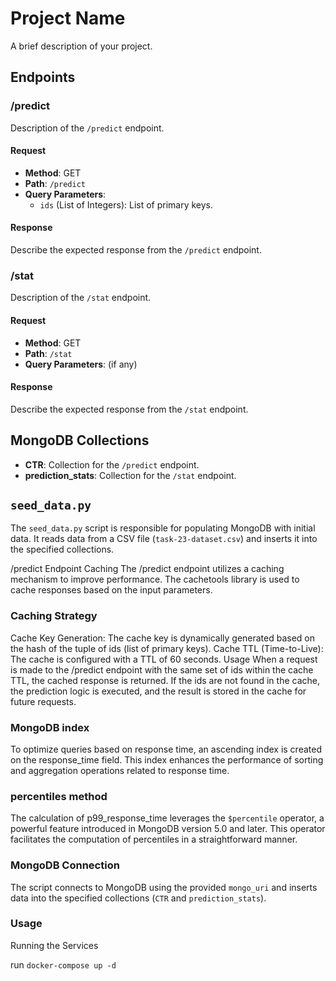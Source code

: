 # Project Name

A brief description of your project.

## Endpoints

### /predict

Description of the `/predict` endpoint.

#### Request

- **Method**: GET
- **Path**: `/predict`
- **Query Parameters**:
  - `ids` (List of Integers): List of primary keys.

#### Response

Describe the expected response from the `/predict` endpoint.

### /stat

Description of the `/stat` endpoint.

#### Request

- **Method**: GET
- **Path**: `/stat`
- **Query Parameters**: (if any)

#### Response

Describe the expected response from the `/stat` endpoint.

## MongoDB Collections

- **CTR**: Collection for the `/predict` endpoint.
- **prediction_stats**: Collection for the `/stat` endpoint.

## `seed_data.py`

The `seed_data.py` script is responsible for populating MongoDB with initial data. It reads data from a CSV file (`task-23-dataset.csv`) and inserts it into the specified collections.

/predict Endpoint Caching
The /predict endpoint utilizes a caching mechanism to improve performance. The cachetools library is used to cache responses based on the input parameters.

### Caching Strategy
Cache Key Generation: The cache key is dynamically generated based on the hash of the tuple of ids (list of primary keys).
Cache TTL (Time-to-Live): The cache is configured with a TTL of 60 seconds.
Usage
When a request is made to the /predict endpoint with the same set of ids within the cache TTL, the cached response is returned. If the ids are not found in the cache, the prediction logic is executed, and the result is stored in the cache for future requests.
### MongoDB index
To optimize queries based on response time, an ascending index is created on the response_time field. This index enhances the performance of sorting and aggregation operations related to response time.
### percentiles method
The calculation of p99_response_time leverages the `$percentile` operator, a powerful feature introduced in MongoDB version 5.0 and later. This operator facilitates the computation of percentiles in a straightforward manner.
### MongoDB Connection

The script connects to MongoDB using the provided `mongo_uri` and inserts data into the specified collections (`CTR` and `prediction_stats`).

### Usage
Running the Services

run `docker-compose up -d`


